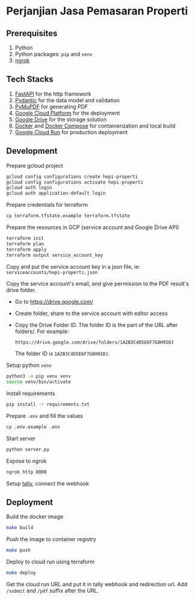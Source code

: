# Perjanjian Jasa Pemasaran Properti

## Prerequisites

1. Python
2. Python packages: `pip` and `venv`
3. [ngrok](https://ngrok.com/)

## Tech Stacks

1. [FastAPI](https://fastapi.tiangolo.com/) for the http framework
2. [Pydantic](https://docs.pydantic.dev/latest/) for the data model and validation
3. [PyMuPDF](https://pymupdf.readthedocs.io/en/latest/) for generating PDF
4. [Google Cloud Platform](https://console.cloud.google.com/) for the deployment
5. [Google Drive](https://drive.google.com/) for the storage solution
6. [Docker](https://www.docker.com/) and [Docker Compose](https://docs.docker.com/compose/) for containerization and local build
7. [Google Cloud Run](https://cloud.google.com/run) for production deployment

## Development

Prepare gcloud project

```bash
gcloud config configurations create hepi-properti
gcloud config configurations activate hepi-properti
gcloud auth login
gcloud auth application-default login
```

Prepare credentials for terraform
```bash
cp terraform.tfstate.example terraform.tfstate
```

Prepare the resources in GCP (service account and Google Drive API)

```bash
terraform init
terraform plan
terraform apply
terraform output service_account_key
```

Copy and put the service account key in a json file, ie: `serviceaccounts/hepi-properti.json`

Copy the service account's email, and give permission to the PDF result's drive folder.
* Go to https://drive.google.com/
* Create folder, share to the service account with editor access
* Copy the Drive Folder ID. The folder ID is the part of the URL after folders/. For example:

    ```txt
    https://drive.google.com/drive/folders/1A2B3C4D5E6F7G8H9I0J
    ```

    The folder ID is `1A2B3C4D5E6F7G8H9I0J`.


Setup python `venv`

```bash
python3 -m pip venv venv
source venv/bin/activate
```

Install requirements

```bash
pip install -r requirements.txt
```

Prepare `.env` and fill the values

```bash
cp .env.example .env
```

Start server

```bash
python server.py
```

Expose to ngrok

```bash
ngrok http 8000
```

Setup [tally](https://tally.so/), connect the webhook

## Deployment

Build the docker image

```bash
make build
```

Push the image to container registry

```bash
make push
```

Deploy to cloud run using terraform

```bash
make deploy
```

Get the cloud run URL and put it in tally webhook and redirection url. Add `/submit` and `/pdf` suffix after the URL.
